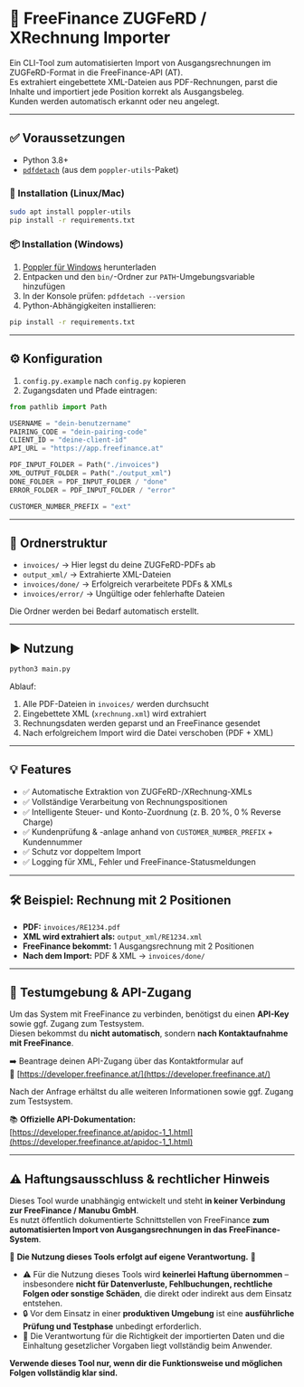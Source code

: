 # 🧾 FreeFinance ZUGFeRD / XRechnung Importer

Ein CLI-Tool zum automatisierten Import von Ausgangsrechnungen im ZUGFeRD-Format in die FreeFinance-API (AT).  
Es extrahiert eingebettete XML-Dateien aus PDF-Rechnungen, parst die Inhalte und importiert jede Position korrekt als Ausgangsbeleg.  
Kunden werden automatisch erkannt oder neu angelegt.

---

## ✅ Voraussetzungen

- Python 3.8+
- [`pdfdetach`](https://poppler.freedesktop.org/) (aus dem `poppler-utils`-Paket)

### 🔧 Installation (Linux/Mac)

```bash
sudo apt install poppler-utils
pip install -r requirements.txt
```

### 📦 Installation (Windows)

1. [Poppler für Windows](https://github.com/oschwartz10612/poppler-windows/releases/) herunterladen
2. Entpacken und den `bin/`-Ordner zur `PATH`-Umgebungsvariable hinzufügen
3. In der Konsole prüfen: `pdfdetach --version`
4. Python-Abhängigkeiten installieren:

```bash
pip install -r requirements.txt
```

---

## ⚙️ Konfiguration

1. `config.py.example` nach `config.py` kopieren
2. Zugangsdaten und Pfade eintragen:

```python
from pathlib import Path

USERNAME = "dein-benutzername"
PAIRING_CODE = "dein-pairing-code"
CLIENT_ID = "deine-client-id"
API_URL = "https://app.freefinance.at"

PDF_INPUT_FOLDER = Path("./invoices")
XML_OUTPUT_FOLDER = Path("./output_xml")
DONE_FOLDER = PDF_INPUT_FOLDER / "done"
ERROR_FOLDER = PDF_INPUT_FOLDER / "error"

CUSTOMER_NUMBER_PREFIX = "ext"
```

---

## 📂 Ordnerstruktur

- `invoices/` → Hier legst du deine ZUGFeRD-PDFs ab
- `output_xml/` → Extrahierte XML-Dateien
- `invoices/done/` → Erfolgreich verarbeitete PDFs & XMLs
- `invoices/error/` → Ungültige oder fehlerhafte Dateien

Die Ordner werden bei Bedarf automatisch erstellt.

---

## ▶️ Nutzung

```bash
python3 main.py
```

Ablauf:
1. Alle PDF-Dateien in `invoices/` werden durchsucht
2. Eingebettete XML (`xrechnung.xml`) wird extrahiert
3. Rechnungsdaten werden geparst und an FreeFinance gesendet
4. Nach erfolgreichem Import wird die Datei verschoben (PDF + XML)

---

## 💡 Features

- ✅ Automatische Extraktion von ZUGFeRD-/XRechnung-XMLs
- ✅ Vollständige Verarbeitung von Rechnungspositionen
- ✅ Intelligente Steuer- und Konto-Zuordnung (z. B. 20 %, 0 % Reverse Charge)
- ✅ Kundenprüfung & -anlage anhand von `CUSTOMER_NUMBER_PREFIX` + Kundennummer
- ✅ Schutz vor doppeltem Import
- ✅ Logging für XML, Fehler und FreeFinance-Statusmeldungen

---

## 🛠 Beispiel: Rechnung mit 2 Positionen

- **PDF:** `invoices/RE1234.pdf`
- **XML wird extrahiert als:** `output_xml/RE1234.xml`
- **FreeFinance bekommt:** 1 Ausgangsrechnung mit 2 Positionen
- **Nach dem Import:** PDF & XML → `invoices/done/`

---

## 🧪 Testumgebung & API-Zugang

Um das System mit FreeFinance zu verbinden, benötigst du einen **API-Key** sowie ggf. Zugang zum Testsystem.  
Diesen bekommst du **nicht automatisch**, sondern **nach Kontaktaufnahme mit FreeFinance**.

➡️ Beantrage deinen API-Zugang über das Kontaktformular auf  
🔗 [https://developer.freefinance.at/](https://developer.freefinance.at/)

Nach der Anfrage erhältst du alle weiteren Informationen sowie ggf. Zugang zum Testsystem.

📚 **Offizielle API-Dokumentation:**  
[https://developer.freefinance.at/apidoc-1_1.html](https://developer.freefinance.at/apidoc-1_1.html)

---

## ⚠️ Haftungsausschluss & rechtlicher Hinweis

Dieses Tool wurde unabhängig entwickelt und steht **in keiner Verbindung zur FreeFinance / Manubu GmbH**.  
Es nutzt öffentlich dokumentierte Schnittstellen von FreeFinance **zum automatisierten Import von Ausgangsrechnungen in das FreeFinance-System**.

🛑 **Die Nutzung dieses Tools erfolgt auf eigene Verantwortung.** 🛑


- ⚠️ Für die Nutzung dieses Tools wird **keinerlei Haftung übernommen** – insbesondere **nicht für Datenverluste, Fehlbuchungen, rechtliche Folgen oder sonstige Schäden**, die direkt oder indirekt aus dem Einsatz entstehen.
- 🔒 Vor dem Einsatz in einer **produktiven Umgebung** ist eine **ausführliche Prüfung und Testphase** unbedingt erforderlich.
- 📑 Die Verantwortung für die Richtigkeit der importierten Daten und die Einhaltung gesetzlicher Vorgaben liegt vollständig beim Anwender.

**Verwende dieses Tool nur, wenn dir die Funktionsweise und möglichen Folgen vollständig klar sind.**

